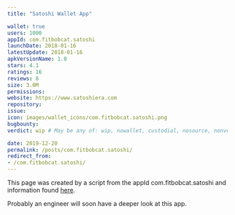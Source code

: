 ```yaml
---
title: "Satoshi Wallet App"

wallet: true
users: 1000
appId: com.fitbobcat.satoshi
launchDate: 2018-01-16
latestUpdate: 2018-01-16
apkVersionName: 1.0
stars: 4.1
ratings: 16
reviews: 8
size: 3.0M
permissions:
website: https://www.satoshiera.com
repository:
issue:
icon: images/wallet_icons/com.fitbobcat.satoshi.png
bugbounty:
verdict: wip # May be any of: wip, nowallet, custodial, nosource, nonverifiable, verifiable, bounty, cert1, cert2, cert3

date: 2019-12-20
permalink: /posts/com.fitbobcat.satoshi/
redirect_from:
- /com.fitbobcat.satoshi/
---
```


This page was created by a script from the appId com.fitbobcat.satoshi and information found
[here](https://play.google.com/store/apps/details?id=com.fitbobcat.satoshi).

Probably an engineer will soon have a deeper look at this app.